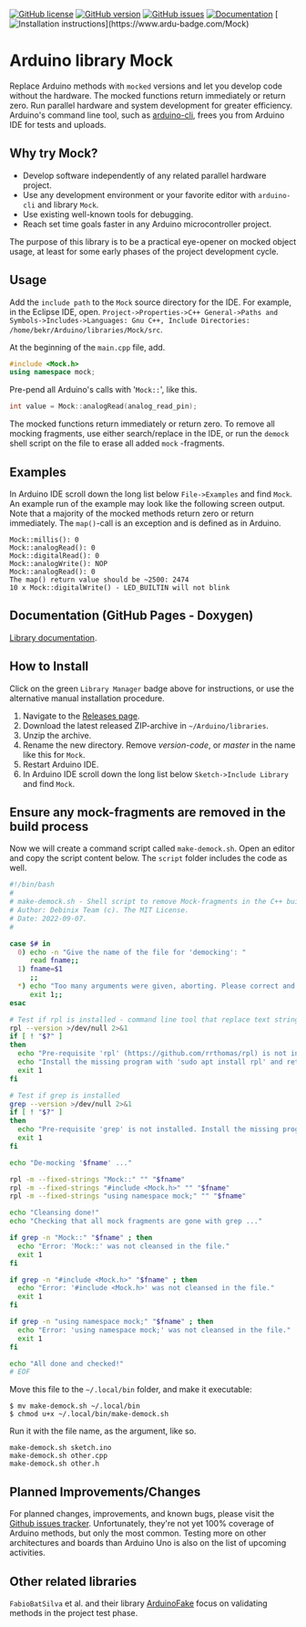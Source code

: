 [![GitHub license](https://img.shields.io/github/license/berrak/Mock.svg?logo=gnu&logoColor=ffffff)](https://github.com/berrak/My_Macros/blob/master/LICENSE)
[![GitHub version](https://img.shields.io/github/release/berrak/Mock.svg?logo=github&logoColor=ffffff)](https://github.com/berrak/My_Macros/releases/latest)
[![GitHub issues](https://img.shields.io/github/issues/berrak/Mock.svg?logo=github&logoColor=ffffff)](https://github.com/berrak/Mock/issues)
[![Documentation](https://img.shields.io/badge/documentation-doxygen-green.svg)](https://berrak.github.io/Mock/classmock_1_1Mock.html)
[![Installation instructions](https://www.ardu-badge.com/badge/Mock.svg?)](https://www.ardu-badge.com/Mock)

# Arduino library Mock
Replace Arduino methods with `mocked` versions and let you develop code without the hardware. The mocked functions return immediately or return zero. Run parallel hardware and system development for greater efficiency. Arduino's command line tool, such as [arduino-cli](https://github.com/arduino/arduino-cli), frees you from Arduino IDE for tests and uploads.

## Why try Mock?

- Develop software independently of any related parallel hardware project.
- Use any development environment or your favorite editor with `arduino-cli` and library `Mock`.
- Use existing well-known tools for debugging.
- Reach set time goals faster in any Arduino microcontroller project.

The purpose of this library is to be a practical eye-opener on mocked object usage, at least for some early phases of the project development cycle.

## Usage

Add the `include path` to the `Mock` source directory for the IDE. For example, in the Eclipse IDE, open.
`Project->Properties->C++ General->Paths and Symbols->Includes->Languages: Gnu C++, Include Directories: /home/bekr/Arduino/libraries/Mock/src`.

At the beginning of the `main.cpp` file, add.
```cpp
#include <Mock.h>
using namespace mock;
```
Pre-pend all Arduino's calls with '`Mock::`', like this.

```cpp
int value = Mock::analogRead(analog_read_pin);
```
The mocked functions return immediately or return zero. To remove all mocking fragments, use either search/replace in the IDE, or run the `demock` shell script on the file to erase all added `mock` -fragments.


## Examples

In Arduino IDE scroll down the long list below `File->Examples` and find `Mock`. An example run of the example may look like the following screen output. Note that a majority of the mocked methods return zero or return immediately. The `map()`-call is an exception and is defined as in Arduino.
```
Mock::millis(): 0
Mock::analogRead(): 0
Mock::digitalRead(): 0
Mock::analogWrite(): NOP
Mock::analogRead(): 0
The map() return value should be ~2500: 2474
10 x Mock::digitalWrite() - LED_BUILTIN will not blink
```

## Documentation (GitHub Pages - Doxygen)

[Library documentation](https://berrak.github.io/Mock/classmock_1_1Mock.html).

## How to Install

Click on the green `Library Manager` badge above for instructions,
or use the alternative manual installation procedure.

1. Navigate to the [Releases page](https://github.com/berrak/Mock/releases).
1. Download the latest released ZIP-archive in `~/Arduino/libraries`.
1. Unzip the archive.
1. Rename the new directory. Remove *version-code*, or *master* in the name like this for `Mock`.
1. Restart Arduino IDE.
1. In Arduino IDE scroll down the long list below `Sketch->Include Library` and find `Mock`.

## Ensure any mock-fragments are removed in the build process

Now we will create a command script called `make-demock.sh`. Open an editor and copy the script content below. The `script` folder includes the code as well.

```bash
#!/bin/bash
#
# make-demock.sh - Shell script to remove Mock-fragments in the C++ build-process.
# Author: Debinix Team (c). The MIT License.
# Date: 2022-09-07.
#

case $# in
  0) echo -n "Give the name of the file for 'democking': "
     read fname;;
  1) fname=$1
     ;;
  *) echo "Too many arguments were given, aborting. Please correct and retry."
     exit 1;;
esac

# Test if rpl is installed - command line tool that replace text strings in files
rpl --version >/dev/null 2>&1
if [ ! "$?" ]
then
  echo "Pre-requisite 'rpl' (https://github.com/rrthomas/rpl) is not installed."
  echo "Install the missing program with 'sudo apt install rpl' and retry."
  exit 1
fi

# Test if grep is installed
grep --version >/dev/null 2>&1
if [ ! "$?" ]
then
  echo "Pre-requisite 'grep' is not installed. Install the missing program and retry."
  exit 1
fi

echo "De-mocking '$fname' ..."

rpl -m --fixed-strings "Mock::" "" "$fname"
rpl -m --fixed-strings "#include <Mock.h>" "" "$fname"
rpl -m --fixed-strings "using namespace mock;" "" "$fname"

echo "Cleansing done!"
echo "Checking that all mock fragments are gone with grep ..."

if grep -n "Mock::" "$fname" ; then
  echo "Error: 'Mock::' was not cleansed in the file."
  exit 1
fi

if grep -n "#include <Mock.h>" "$fname" ; then
  echo "Error: '#include <Mock.h>' was not cleansed in the file."
  exit 1
fi

if grep -n "using namespace mock;" "$fname" ; then
  echo "Error: 'using namespace mock;' was not cleansed in the file."
  exit 1
fi

echo "All done and checked!"
# EOF
```

Move this file to the `~/.local/bin` folder, and make it executable:
```
$ mv make-demock.sh ~/.local/bin
$ chmod u+x ~/.local/bin/make-demock.sh
```
Run it with the file name, as the argument, like so.
```
make-demock.sh sketch.ino
make-demock.sh other.cpp
make-demock.sh other.h
```

## Planned Improvements/Changes

For planned changes, improvements, and known bugs, please visit the [Github issues tracker](https://github.com/berrak/Mock/issues). Unfortunately, they're not yet 100% coverage of Arduino methods, but only the most common. Testing more on other architectures and boards than Arduino Uno is also on the list of upcoming activities.

## Other related libraries

`FabioBatSilva` et al. and their library [ArduinoFake](https://github.com/FabioBatSilva/ArduinoFake) focus on validating methods in the project test phase.
